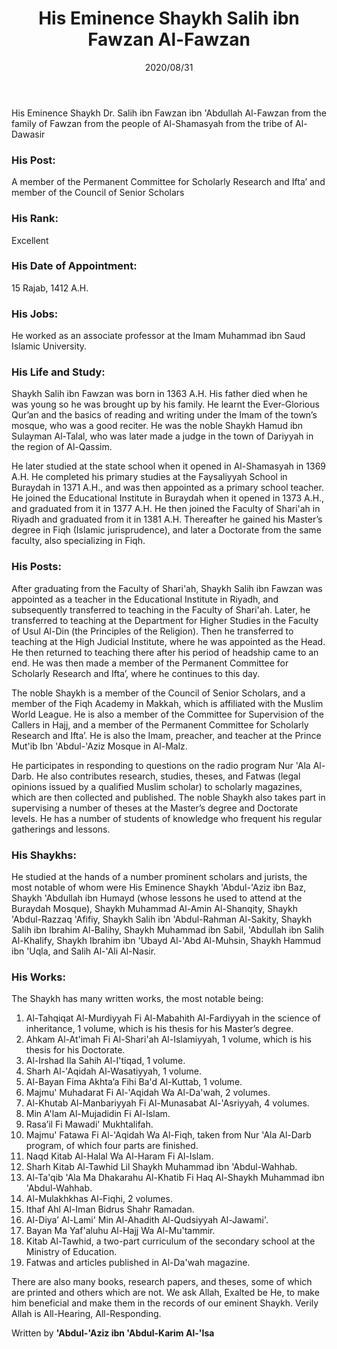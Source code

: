 ﻿---
layout: page
title: "His Eminence Shaykh Salih ibn Fawzan Al-Fawzan"
publisher: "alsalafiyyah@icloud.com"
hijri: Muharram 12, 1442 AH
date: 2020/08/31
category: [biography]
permalink: /biographies/fawzan/
---

His Eminence Shaykh Dr. Salih ibn Fawzan ibn 'Abdullah Al-Fawzan from the family of Fawzan from the people of Al-Shamasyah from the tribe of Al-Dawasir

### His Post:

A member of the Permanent Committee for Scholarly Research and Ifta’ and member of the Council of Senior Scholars

### His Rank:

Excellent

### His Date of Appointment:

15 Rajab, 1412 A.H.

### His Jobs:

He worked as an associate professor at the Imam Muhammad ibn Saud Islamic University.

### His Life and Study:

Shaykh Salih ibn Fawzan was born in 1363 A.H. His father died when he was young so he was brought up by his family. He learnt the Ever-Glorious Qur’an and the basics of reading and writing under the Imam of the town’s mosque, who was a good reciter. He was the noble Shaykh Hamud ibn Sulayman Al-Talal, who was later made a judge in the town of Dariyyah in the region of Al-Qassim.

He later studied at the state school when it opened in Al-Shamasyah in 1369 A.H. He completed his primary studies at the Faysaliyyah School in Buraydah in 1371 A.H., and was then appointed as a primary school teacher. He joined the Educational Institute in Buraydah when it opened in 1373 A.H., and graduated from it in 1377 A.H. He then joined the Faculty of Shari'ah in Riyadh and graduated from it in 1381 A.H. Thereafter he gained his Master’s degree in Fiqh (Islamic jurisprudence), and later a Doctorate from the same faculty, also specializing in Fiqh.

### His Posts:

After graduating from the Faculty of Shari'ah, Shaykh Salih ibn Fawzan was appointed as a teacher in the Educational Institute in Riyadh, and subsequently transferred to teaching in the Faculty of Shari'ah. Later, he transferred to teaching at the Department for Higher Studies in the Faculty of Usul Al-Din (the Principles of the Religion). Then he transferred to teaching at the High Judicial Institute, where he was appointed as the Head. He then returned to teaching there after his period of headship came to an end. He was then made a member of the Permanent Committee for Scholarly Research and Ifta’, where he continues to this day.

The noble Shaykh is a member of the Council of Senior Scholars, and a member of the Fiqh Academy in Makkah, which is affiliated with the Muslim World League. He is also a member of the Committee for Supervision of the Callers in Hajj, and a member of the Permanent Committee for Scholarly Research and Ifta’. He is also the Imam, preacher, and teacher at the Prince Mut'ib Ibn 'Abdul-'Aziz Mosque in Al-Malz.

He participates in responding to questions on the radio program Nur 'Ala Al-Darb. He also contributes research, studies, theses, and Fatwas (legal opinions issued by a qualified Muslim scholar) to scholarly magazines, which are then collected and published. The noble Shaykh also takes part in supervising a number of theses at the Master’s degree and Doctorate levels. He has a number of students of knowledge who frequent his regular gatherings and lessons.

### His Shaykhs:

He studied at the hands of a number prominent scholars and jurists, the most notable of whom were His Eminence Shaykh 'Abdul-'Aziz ibn Baz, Shaykh 'Abdullah ibn Humayd (whose lessons he used to attend at the Buraydah Mosque), Shaykh Muhammad Al-Amin Al-Shanqity, Shaykh 'Abdul-Razzaq 'Afifiy, Shaykh Salih ibn 'Abdul-Rahman Al-Sakity, Shaykh Salih ibn Ibrahim Al-Balihy, Shaykh Muhammad ibn Sabil, 'Abdullah ibn Salih Al-Khalify, Shaykh Ibrahim ibn 'Ubayd Al-'Abd Al-Muhsin, Shaykh Hammud ibn 'Uqla, and Salih Al-'Ali Al-Nasir.

### His Works:

The Shaykh has many written works, the most notable being:

1. Al-Tahqiqat Al-Murdiyyah Fi Al-Mabahith Al-Fardiyyah in the science of inheritance, 1 volume, which is his thesis for his Master’s degree.
2. Ahkam Al-At'imah Fi Al-Shari'ah Al-Islamiyyah, 1 volume, which is his thesis for his Doctorate.
3. Al-Irshad Ila Sahih Al-I'tiqad, 1 volume.
4. Sharh Al-'Aqidah Al-Wasatiyyah, 1 volume.
5. Al-Bayan Fima Akhta’a Fihi Ba'd Al-Kuttab, 1 volume.
6. Majmu' Muhadarat Fi Al-'Aqidah Wa Al-Da'wah, 2 volumes.
7. Al-Khutab Al-Manbariyyah Fi Al-Munasabat Al-'Asriyyah, 4 volumes.
8. Min A'lam Al-Mujadidin Fi Al-Islam.
9. Rasa’il Fi Mawadi' Mukhtalifah.
10. Majmu' Fatawa Fi Al-'Aqidah Wa Al-Fiqh, taken from Nur 'Ala Al-Darb program, of which four parts are finished.
11. Naqd Kitab Al-Halal Wa Al-Haram Fi Al-Islam.
12. Sharh Kitab Al-Tawhid Lil Shaykh Muhammad ibn 'Abdul-Wahhab.
13. Al-Ta'qib 'Ala Ma Dhakarahu Al-Khatib Fi Haq Al-Shaykh Muhammad ibn 'Abdul-Wahhab.
14. Al-Mulakhkhas Al-Fiqhi, 2 volumes.
15. Ithaf Ahl Al-Iman Bidrus Shahr Ramadan.
16. Al-Diya’ Al-Lami' Min Al-Ahadith Al-Qudsiyyah Al-Jawami'.
17. Bayan Ma Yaf'aluhu Al-Hajj Wa Al-Mu'tammir.
18. Kitab Al-Tawhid, a two-part curriculum of the secondary school at the Ministry of Education.
19. Fatwas and articles published in Al-Da'wah magazine.

There are also many books, research papers, and theses, some of which are printed and others which are not. We ask Allah, Exalted be He, to make him beneficial and make them in the records of our eminent Shaykh. Verily Allah is All-Hearing, All-Responding.

Written by **'Abdul-'Aziz ibn 'Abdul-Karim Al-'Isa**
